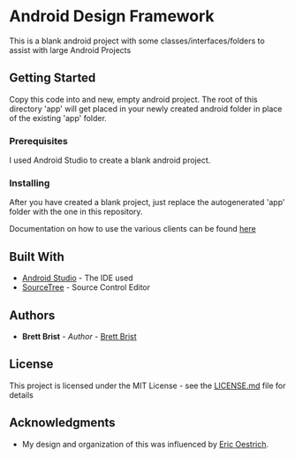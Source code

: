 # Android Design Framework

This is a blank android project with some classes/interfaces/folders to assist with large Android Projects

## Getting Started

Copy this code into and new, empty android project. The root of this directory 'app' will get placed in your newly created android folder in place of the existing 'app' folder.

### Prerequisites

I used Android Studio to create a blank android project.

### Installing

After you have created a blank project, just replace the autogenerated 'app' folder with the one in this repository.

Documentation on how to use the various clients can be found <a href="brettbrist.blackfiddle.net/repositories/android_design_framework/documentation">here</a>

## Built With

* [Android Studio](https://developer.android.com/studio/index.html) - The IDE used
* [SourceTree](https://www.sourcetreeapp.com/) - Source Control Editor

## Authors

* **Brett Brist** - *Author* - [Brett Brist](http://brettbrist.blackfiddle.net/about)

## License

This project is licensed under the MIT License - see the [LICENSE.md](LICENSE.md) file for details

## Acknowledgments

* My design and organization of this was influenced by <a href="http://blog.smartlogic.io/2013-07-09-organizing-your-android-development-code-structure/">Eric Oestrich</a>.
